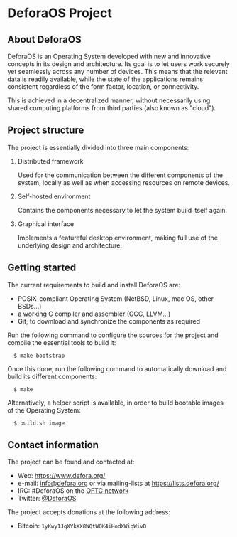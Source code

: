 DeforaOS Project
================

About DeforaOS
--------------

DeforaOS is an Operating System developed with new and innovative concepts in
its design and architecture. Its goal is to let users work securely yet
seamlessly across any number of devices. This means that the relevant data is
readily available, while the state of the applications remains consistent
regardless of the form factor, location, or connectivity.

This is achieved in a decentralized manner, without necessarily using shared
computing platforms from third parties (also known as "cloud").

Project structure
-----------------

The project is essentially divided into three main components:

1. Distributed framework

   Used for the communication between the different components of the system,
   locally as well as when accessing resources on remote devices.

2. Self-hosted environment

   Contains the components necessary to let the system build itself again.

3. Graphical interface

   Implements a featureful desktop environment, making full use of the
   underlying design and architecture.

Getting started
---------------

The current requirements to build and install DeforaOS are:

* POSIX-compliant Operating System (NetBSD, Linux, mac OS, other BSDs...)
* a working C compiler and assembler (GCC, LLVM...)
* Git, to download and synchronize the components as required

Run the following command to configure the sources for the project and compile
the essential tools to build it:
```
  $ make bootstrap
```

Once this done, run the following command to automatically download and build
its different components:
```
  $ make
```

Alternatively, a helper script is available, in order to build bootable images
of the Operating System:
```
  $ build.sh image
```

Contact information
-------------------

The project can be found and contacted at:

* Web:     https://www.defora.org/
* e-mail:  info@defora.org or via mailing-lists at https://lists.defora.org/
* IRC:     #DeforaOS on the [OFTC network](https://www.oftc.net/)
* Twitter: [@DeforaOS](https://twitter.com/DeforaOS)

The project accepts donations at the following address:

* Bitcoin: `1yKwy1JqXYkXX8WQtWQK4iHodXWiqWivD`

